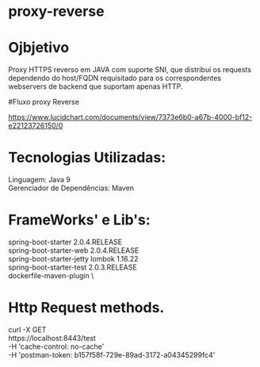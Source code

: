 # proxy-reverse

# Ojbjetivo

Proxy HTTPS reverso em JAVA com suporte SNI, que distribui os requests dependendo do host/FQDN requisitado para os correspondentes webservers de backend que suportam apenas HTTP.

#Fluxo proxy Reverse

https://www.lucidchart.com/documents/view/7373e6b0-a67b-4000-bf12-e22123726150/0

# Tecnologias Utilizadas:

Linguagem: Java 9 \
Gerenciador de Dependências: Maven

# FrameWorks' e Lib's:
spring-boot-starter 2.0.4.RELEASE \
spring-boot-starter-web 2.0.4.RELEASE \
spring-boot-starter-jetty
lombok 1.16.22 \
spring-boot-starter-test 2.0.3.RELEASE \
dockerfile-maven-plugin \

# Http Request methods.
curl -X GET \
  https://localhost:8443/test \
  -H 'cache-control: no-cache' \
  -H 'postman-token: b157f58f-729e-89ad-3172-a04345299fc4'
